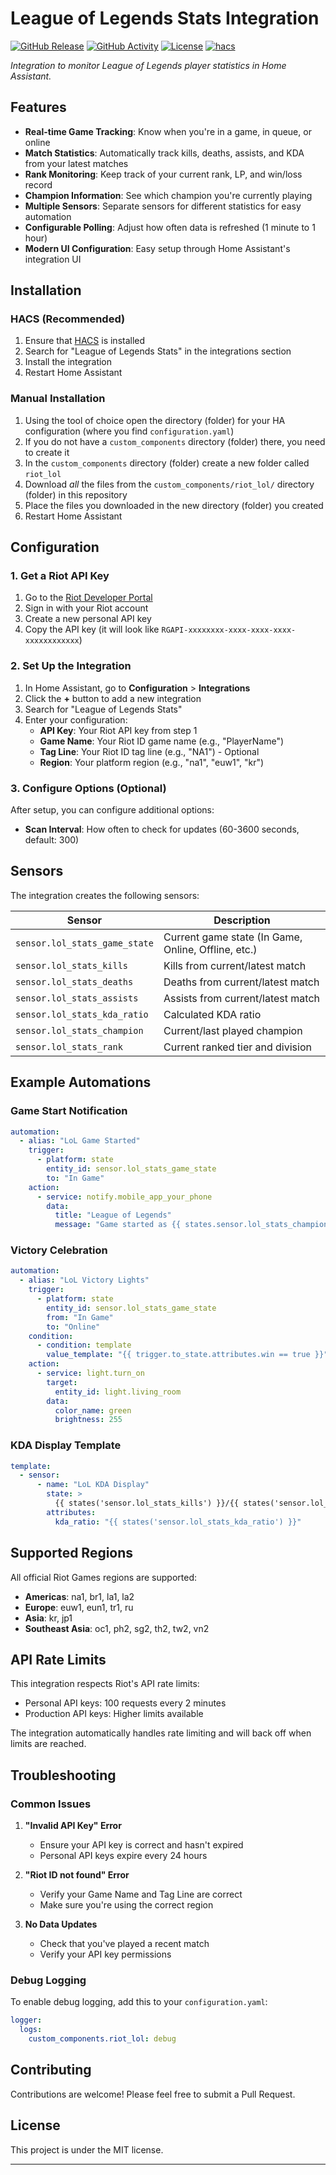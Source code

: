# League of Legends Stats Integration

[![GitHub Release][releases-shield]][releases]
[![GitHub Activity][commits-shield]][commits]
[![License][license-shield]](LICENSE)
[![hacs][hacsbadge]][hacs]

_Integration to monitor League of Legends player statistics in Home Assistant._

## Features

- **Real-time Game Tracking**: Know when you're in a game, in queue, or online
- **Match Statistics**: Automatically track kills, deaths, assists, and KDA from your latest matches
- **Rank Monitoring**: Keep track of your current rank, LP, and win/loss record
- **Champion Information**: See which champion you're currently playing
- **Multiple Sensors**: Separate sensors for different statistics for easy automation
- **Configurable Polling**: Adjust how often data is refreshed (1 minute to 1 hour)
- **Modern UI Configuration**: Easy setup through Home Assistant's integration UI

## Installation

### HACS (Recommended)

1. Ensure that [HACS](https://hacs.xyz/) is installed
2. Search for "League of Legends Stats" in the integrations section
3. Install the integration
4. Restart Home Assistant

### Manual Installation

1. Using the tool of choice open the directory (folder) for your HA configuration (where you find `configuration.yaml`)
2. If you do not have a `custom_components` directory (folder) there, you need to create it
3. In the `custom_components` directory (folder) create a new folder called `riot_lol`
4. Download _all_ the files from the `custom_components/riot_lol/` directory (folder) in this repository
5. Place the files you downloaded in the new directory (folder) you created
6. Restart Home Assistant

## Configuration

### 1. Get a Riot API Key

1. Go to the [Riot Developer Portal](https://developer.riotgames.com/)
2. Sign in with your Riot account
3. Create a new personal API key
4. Copy the API key (it will look like `RGAPI-xxxxxxxx-xxxx-xxxx-xxxx-xxxxxxxxxxxx`)

### 2. Set Up the Integration

1. In Home Assistant, go to **Configuration** > **Integrations**
2. Click the **+** button to add a new integration
3. Search for "League of Legends Stats"
4. Enter your configuration:
   - **API Key**: Your Riot API key from step 1
   - **Game Name**: Your Riot ID game name (e.g., "PlayerName")
   - **Tag Line**: Your Riot ID tag line (e.g., "NA1") - Optional
   - **Region**: Your platform region (e.g., "na1", "euw1", "kr")

### 3. Configure Options (Optional)

After setup, you can configure additional options:
- **Scan Interval**: How often to check for updates (60-3600 seconds, default: 300)

## Sensors

The integration creates the following sensors:

| Sensor | Description |
|--------|-------------|
| `sensor.lol_stats_game_state` | Current game state (In Game, Online, Offline, etc.) |
| `sensor.lol_stats_kills` | Kills from current/latest match |
| `sensor.lol_stats_deaths` | Deaths from current/latest match |
| `sensor.lol_stats_assists` | Assists from current/latest match |
| `sensor.lol_stats_kda_ratio` | Calculated KDA ratio |
| `sensor.lol_stats_champion` | Current/last played champion |
| `sensor.lol_stats_rank` | Current ranked tier and division |

## Example Automations

### Game Start Notification

```yaml
automation:
  - alias: "LoL Game Started"
    trigger:
      - platform: state
        entity_id: sensor.lol_stats_game_state
        to: "In Game"
    action:
      - service: notify.mobile_app_your_phone
        data:
          title: "League of Legends"
          message: "Game started as {{ states.sensor.lol_stats_champion.state }}!"
```

### Victory Celebration

```yaml
automation:
  - alias: "LoL Victory Lights"
    trigger:
      - platform: state
        entity_id: sensor.lol_stats_game_state
        from: "In Game"
        to: "Online"
    condition:
      - condition: template
        value_template: "{{ trigger.to_state.attributes.win == true }}"
    action:
      - service: light.turn_on
        target:
          entity_id: light.living_room
        data:
          color_name: green
          brightness: 255
```

### KDA Display Template

```yaml
template:
  - sensor:
      - name: "LoL KDA Display"
        state: >
          {{ states('sensor.lol_stats_kills') }}/{{ states('sensor.lol_stats_deaths') }}/{{ states('sensor.lol_stats_assists') }}
        attributes:
          kda_ratio: "{{ states('sensor.lol_stats_kda_ratio') }}"
```

## Supported Regions

All official Riot Games regions are supported:
- **Americas**: na1, br1, la1, la2
- **Europe**: euw1, eun1, tr1, ru
- **Asia**: kr, jp1
- **Southeast Asia**: oc1, ph2, sg2, th2, tw2, vn2

## API Rate Limits

This integration respects Riot's API rate limits:
- Personal API keys: 100 requests every 2 minutes
- Production API keys: Higher limits available

The integration automatically handles rate limiting and will back off when limits are reached.

## Troubleshooting

### Common Issues

1. **"Invalid API Key" Error**
   - Ensure your API key is correct and hasn't expired
   - Personal API keys expire every 24 hours

2. **"Riot ID not found" Error**
   - Verify your Game Name and Tag Line are correct
   - Make sure you're using the correct region

3. **No Data Updates**
   - Check that you've played a recent match
   - Verify your API key permissions

### Debug Logging

To enable debug logging, add this to your `configuration.yaml`:

```yaml
logger:
  logs:
    custom_components.riot_lol: debug
```

## Contributing

Contributions are welcome! Please feel free to submit a Pull Request.

## License

This project is under the MIT license.

---

[commits-shield]: https://img.shields.io/github/commit-activity/y/your-username/league-assistant.svg?style=for-the-badge
[commits]: https://github.com/your-username/league-assistant/commits/main
[hacs]: https://github.com/hacs/integration
[hacsbadge]: https://img.shields.io/badge/HACS-Custom-orange.svg?style=for-the-badge
[license-shield]: https://img.shields.io/github/license/your-username/league-assistant.svg?style=for-the-badge
[releases-shield]: https://img.shields.io/github/release/your-username/league-assistant.svg?style=for-the-badge
[releases]: https://github.com/your-username/league-assistant/releases

